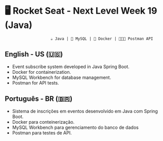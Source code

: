 # 🖥 Rocket Seat - Next Level Week 19 (Java)
                        ☕️ Java | 💾 MySQL | 🐳 Docker | 👨🏻‍🚀 Postman API

## English - US (🇺🇸)
- Event subscribe system developed in Java Spring Boot.
- Docker for containerization.
- MySQL Workbench for database management.
- Postman for API tests.

## Português - BR (🇧🇷) 
- Sistema de inscrições em eventos desenvolvido em Java com Spring Boot. 
- Docker para conteinerização.
- MySQL Workbench para gerenciamento do banco de dados
- Postman para testes de API.
